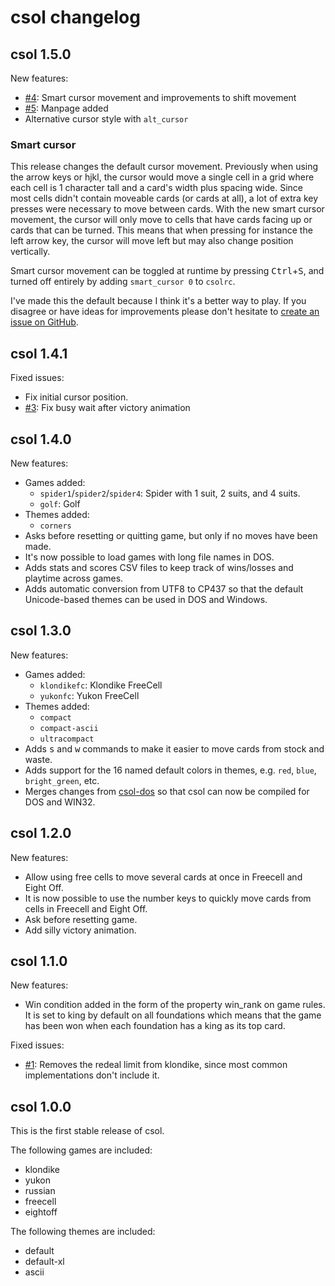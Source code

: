 # csol changelog

## csol 1.5.0

New features:

- [#4](https://github.com/nielssp/csol/issues/4): Smart cursor movement and improvements to shift movement
- [#5](https://github.com/nielssp/csol/issues/5): Manpage added
- Alternative cursor style with `alt_cursor`

### Smart cursor

This release changes the default cursor movement. Previously when using the arrow keys or hjkl, the cursor would move a single cell in a grid where each cell is 1 character tall and a card's width plus spacing wide. Since most cells didn't contain moveable cards (or cards at all), a lot of extra key presses were necessary to move between cards. With the new smart cursor movement, the cursor will only move to cells that have cards facing up or cards that can be turned. This means that when pressing for instance the left arrow key, the cursor will move left but may also change position vertically.

Smart cursor movement can be toggled at runtime by pressing <kbd>Ctrl</kbd>+<kbd>S</kbd>, and turned off entirely by adding `smart_cursor 0` to `csolrc`.

I've made this the default because I think it's a better way to play. If you disagree or have ideas for improvements please don't hesitate to [create an issue on GitHub](https://github.com/nielssp/csol/issues).

## csol 1.4.1

Fixed issues:

- Fix initial cursor position.
- [#3](https://github.com/nielssp/csol/issues/3): Fix busy wait after victory animation


## csol 1.4.0

New features:

- Games added:
  - `spider1`/`spider2`/`spider4`: Spider with 1 suit, 2 suits, and 4 suits.
  - `golf`: Golf
- Themes added:
  - `corners`
- Asks before resetting or quitting game, but only if no moves have been made.
- It's now possible to load games with long file names in DOS.
- Adds stats and scores CSV files to keep track of wins/losses and playtime across games.
- Adds automatic conversion from UTF8 to CP437 so that the default Unicode-based themes can be used in DOS and Windows.


## csol 1.3.0

New features:

- Games added:
  - `klondikefc`: Klondike FreeCell
  - `yukonfc`: Yukon FreeCell
- Themes added:
  - `compact`
  - `compact-ascii`
  - `ultracompact`
- Adds <kbd>s</kbd> and <kbd>w</kbd> commands to make it easier to move cards from stock and waste.
- Adds support for the 16 named default colors in themes, e.g. `red`, `blue`, `bright_green`, etc.
- Merges changes from [csol-dos](https://github.com/nielssp/csol-dos) so that csol can now be compiled for DOS and WIN32.

## csol 1.2.0

New features:

- Allow using free cells to move several cards at once in Freecell and Eight Off.
- It is now possible to use the number keys to quickly move cards from cells in Freecell and Eight Off.
- Ask before resetting game.
- Add silly victory animation.

## csol 1.1.0

New features:

- Win condition added in the form of the property win_rank on game rules. It is set to king by default on all foundations which means that the game has been won when each foundation has a king as its top card.

Fixed issues:

- [#1](https://github.com/nielssp/csol/issues/1): Removes the redeal limit from klondike, since most common implementations don't include it.

## csol 1.0.0

This is the first stable release of csol.

The following games are included:

- klondike
- yukon
- russian
- freecell
- eightoff

The following themes are included:

- default
- default-xl
- ascii
